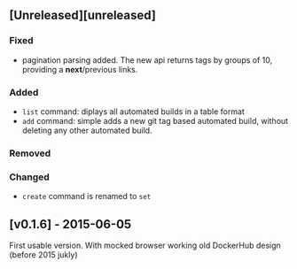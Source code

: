 ## [Unreleased][unreleased]

### Fixed

- pagination parsing added. The new api returns tags by groups of 10, providing a **next**/previous links.

### Added

- `list` command: diplays all automated builds in a table format
- `add` command: simple adds a new git tag based automated build, without deleting any other automated build.

### Removed

### Changed

- `create` command is renamed to `set`

## [v0.1.6] - 2015-06-05

First usable version. With mocked browser working old DockerHub design (before 2015 jukly)
